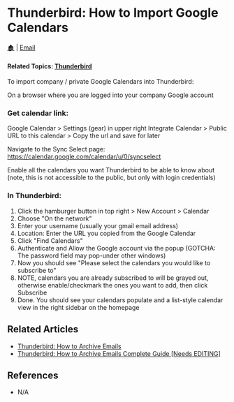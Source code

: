 # Thunderbird: How to Import Google Calendars

[🏚️](../README.md) | [Email](/email/index.md)

#### Related Topics: [Thunderbird](thunderbird.md)

To import company / private Google Calendars into Thunderbird:

On a browser where you are logged into your company Google account

### Get calendar link:

Google Calendar > Settings (gear) in upper right
Integrate Calendar > Public URL to this calendar > Copy the url and save for later


Navigate to the Sync Select page: https://calendar.google.com/calendar/u/0/syncselect

Enable all the calendars you want Thunderbird to be able to know about (note, this is not accessible to the public, but only with login credentials)

### In Thunderbird:

1. Click the hamburger button in top right > New Account > Calendar
1. Choose "On the network"
1. Enter your username (usually your gmail email address)
1. Location: Enter the URL you copied from the Google Calendar
1. Click "Find Calendars"
1. Authenticate and Allow the Google account via the popup (GOTCHA: The password field may pop-under other windows)
1. Now you should see "Please select the calendars you would like to subscribe to"
1. NOTE, calendars you are already subscribed to will be grayed out, otherwise enable/checkmark the ones you want to add, then click Subscribe
1. Done. You should see your calendars populate and a list-style calendar view in the right sidebar on the homepage

## Related Articles

- [Thunderbird: How to Archive Emails](/how-to/tbird-archive-emails.md)
- [Thunderbird: How to Archive Emails Complete Guide [Needs EDITING]](/how-to/tbird-archive-emails-v2.md)


## References

- N/A
